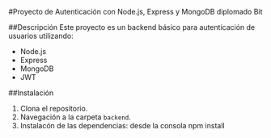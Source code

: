 #Proyecto de Autenticación con Node.js, Express y MongoDB diplomado Bit

##Descripción
Este proyecto es un backend básico para autenticación de usuarios utilizando:
- Node.js
- Express
- MongoDB
- JWT

##Instalación

1. Clona el repositorio.
2. Navegación a la carpeta `backend`.
3. Instalacón de las dependencias:
   desde la consola
   npm install
